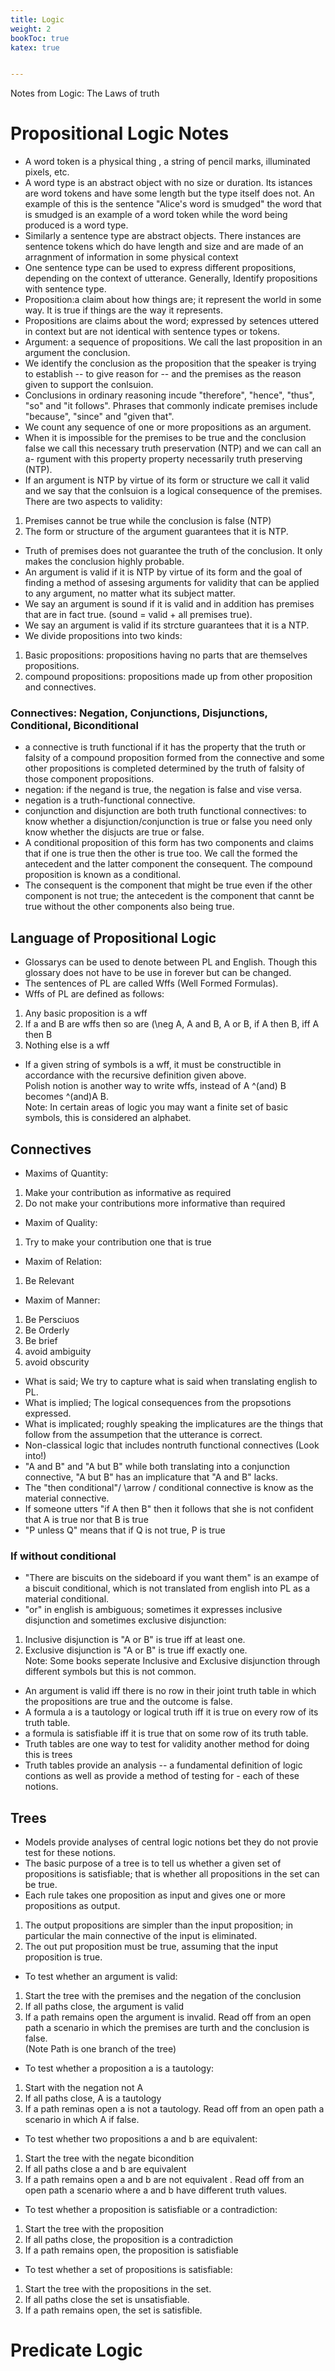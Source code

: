```yaml
---
title: Logic
weight: 2
bookToc: true
katex: true


---
```

Notes from Logic: The Laws of truth  

# Propositional Logic Notes

- A word token is a physical thing , a string of pencil marks, illuminated pixels, etc.  
- A word type is an abstract object with no size or duration. Its istances are word tokens and have some length but the type itself does not. An example of this is the sentence "Alice's word is smudged" the word that is smudged is an example of a word token while the word being produced is a word type.  
- Similarly a sentence type are abstract objects. There instances are sentence tokens which do have length and size and are made of an arragnment of information in some physical context  
- One sentence type can be used to express different propositions, depending on the context of utterance. Generally, Identify propositions with sentence type.  
- Proposition:a claim about how things are; it represent the world in some way. It is true if things are the way it represents.  
- Propositions are claims about the word; expressed by setences uttered in context but are not identical with sentence types or tokens.  
- Argument: a sequence of propositions. We call the last proposition in an argument the conclusion.  
- We identify the conclusion as the proposition that the speaker is trying to establish -- to give reason for -- and the premises as the reason given to support the conlsuion.  
- Conclusions in ordinary reasoning incude "therefore", "hence", "thus", "so" and "it follows". Phrases that commonly indicate premises include "because", "since" and "given that".  
- We count any sequence of one or more propositions as an argument. 
- When it is impossible for the premises to be true and the conclusion false we call this necessary truth preservation (NTP) and we can call an a- rgument with this property property necessarily truth preserving (NTP).  
- If an argument is NTP by virtue of its form or structure we call it valid and we say that the conlsuion is a logical consequence of the premises. There are two aspects to validity:  
1. Premises cannot be true while the conclusion is false (NTP)  
2. The form or structure of the argument guarantees that it is NTP.  
- Truth of premises does not guarantee the truth of the conclusion. It only makes the conclusion highly probable.
- An argument is valid if it is NTP by virtue of its form and the goal of finding a method of assesing arguments for validity that can be applied to any argument, no matter what its subject matter.  
- We say an argument is sound if it is valid and in addition has premises that are in fact true. (sound = valid + all premises true).  
- We say an argument is valid if its strcture guarantees that it is a NTP.  
- We divide propositions into two kinds:
1. Basic propositions: propositions having no parts that are themselves propositions.  
2. compound propositions: propositions made up from other proposition and connectives.  
### Connectives: Negation, Conjunctions, Disjunctions, Conditional, Biconditional 
- a connective is truth functional if it has the property that the truth or falsity of a compound proposition formed from the connective and some other propositions is completed determined by the truth of falsity  of those component propositions.
- negation: if the negand is true, the negation is false and vise versa.  
- negation is a truth-functional connective.  
- conjunction and disjunction are both truth functional connectives: to know whether a disjunction/conjunction is true or false you need only know whether the disjucts are true or false.  
- A conditional proposition of this form has two components and claims that if one is true then the other is true too. We call the formed the antecedent and the latter component the consequent. The compound proposition is known as a conditional.  
- The consequent is the component that might be true even if the other component is not true; the antecedent is the component that cannt be true without the other components also being true. 
## Language of Propositional Logic 
- Glossarys can be used to denote between PL and English. Though this glossary does not have to be use in forever but can be changed. 
- The sentences of PL are called Wffs (Well Formed Formulas).   
- Wffs of PL are defined as follows:  
1. Any basic proposition  is a wff  
2. If a and B are wffs then so are (\neg A, A and B, A or B, if A then B, iff A then B  
3. Nothing else is a wff  
- If a given string of symbols is a wff, it must be constructible in accordance with the recursive definition given above.  
Polish notion is another way to write wffs, instead of A ^(and) B becomes ^(and)A B.  
Note: In certain areas of logic you may want a finite set of basic symbols, this is considered an alphabet.  
## Connectives  
- Maxims of Quantity:  
1. Make your contribution as informative as required  
2. Do not make your contributions more informative than required
- Maxim of Quality:  
1. Try to make your contribution one that is true
- Maxim of Relation:  
1. Be Relevant  
- Maxim of Manner:  
1. Be Persciuos  
2. Be Orderly  
3. Be brief  
4. avoid ambiguity  
5. avoid obscurity  
- What is said; We try to capture what is said when translating english to PL.  
- What is implied; The logical consequences from the propsotions expressed.  
- What is implicated; roughly speaking the implicatures are the things that follow from the assumpetion that the utterance is correct.  
- Non-classical logic that includes nontruth functional connectives (Look into!)  
- "A and B" and "A but B" while both translating into a conjunction connective, "A but B" has an implicature that "A and B" lacks.   
- The "then conditional"/ \arrow / conditional connective is know as the material connective.  
- If someone utters "if A then B" then it follows that she is not confident that A is true nor that B is true  
- "P unless Q" means that if Q is not true, P is true  
### If without conditional
- "There are biscuits on the sideboard if you want them" is an exampe of a biscuit conditional, which is not translated from english into PL as a material conditional. 
- "or" in english is ambiguous; sometimes it expresses inclusive disjunction and sometimes exclusive disjunction:
1. Inclusive disjunction is "A or B" is true iff at least one.  
2. Exclusive disjunction is "A or B" is true iff exactly one.  
Note: Some books seperate Inclusive and Exclusive disjunction through different symbols but this is not common.  
- An argument is valid iff there is no row in their joint truth table in which the propositions are true and the outcome is false.  
- A formula a is a tautology or logical truth iff it is true on every row of its truth table.  
- a formula is satisfiable iff it is true that on some row of its truth table.    
- Truth tables are one way to test for validity another method for doing this is trees  
- Truth tables provide an analysis -- a fundamental definition of logic contions as well as provide a method of testing for - 
each of these notions.  
## Trees
- Models provide analyses of central logic notions bet they do not provie test for these notions.  
- The basic purpose of a tree is to tell us whether a given set of propositions is satisfiable; that is whether all propositions in the set can be true.  
- Each rule takes one proposition as input and gives one or more propositions as output.  
1. The output propositions are simpler than the input proposition; in particular the main connective of the input is eliminated.  
2. The out put proposition must be true, assuming that the input proposition is true.  
- To test whether an argument is valid:  
1. Start the tree with the premises and the negation of the conclusion
2. If all paths close, the argument is valid  
3. If a path remains open the argument is invalid. Read off from an open path a scenario in which the premises are turth and the conclusion is false.  
(Note Path is one branch of the tree)  
- To test whether a proposition a is a tautology:  
1. Start with the negation not A  
2. If all paths close, A is a tautology  
3. If a path reminas open a is not a tautology. Read off from an open path a scenario in which A if false.   
- To test whether two propositions a and b are equivalent:  
1. Start the tree with the negate bicondition
2. If all paths close a and b are equivalent  
3. If a path remains open a and b are not equivalent . Read off from an open path a scenario where a and b have different truth values.  
- To test whether a proposition is satisfiable  or a contradiction:  
1. Start the tree with the proposition  
2. If all paths close, the proposition is a contradiction  
3. If a path remains open, the proposition is satisfiable  
- To test whether a set of propositions is satisfiable:
1. Start the tree with the propositions in the set.
2. If all paths close the set is unsatisfiable.
3. If a path remains open, the set is satisfible.
# Predicate Logic  



 


